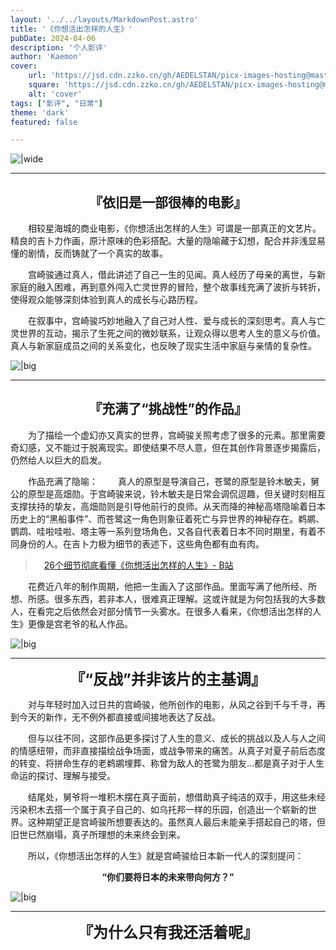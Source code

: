 ```yaml
---
layout: '../../layouts/MarkdownPost.astro'
title: '《你想活出怎样的人生》'
pubDate: 2024-04-06
description: '个人影评'
author: 'Kaemon'
cover:
    url: 'https://jsd.cdn.zzko.cn/gh/AEDELSTAN/picx-images-hosting@master/Pictures/Blogs/The-Boy-and-the-Heron-1.7p2jladte.webp'
    square: 'https://jsd.cdn.zzko.cn/gh/AEDELSTAN/picx-images-hosting@master/Pictures/Blogs/The-Boy-and-the-Heron-1.7p2jladte.webp'
    alt: 'cover'
tags: ["影评", "日常"] 
theme: 'dark'
featured: false

---
```



![|wide](https://jsd.cdn.zzko.cn/gh/AEDELSTAN/picx-images-hosting@master/Pictures/Blogs/The-Boy-and-the-Heron-1.7p2jladte.webp)

<hr style="width: 100%;">  

## <center><span>『依旧是一部很棒的电影』 </span></center>


&emsp;&emsp;相较星海城的商业电影，《你想活出怎样的人生》可谓是一部真正的文艺片。精良的吉卜力作画，原汁原味的色彩搭配。大量的隐喻藏于幻想，配合并非浅显易懂的剧情，反而铸就了一个真实的故事。

&emsp;&emsp;宫崎骏通过真人，借此讲述了自己一生的见闻。真人经历了母亲的离世，与新家庭的融入困难，再到意外闯入亡灵世界的冒险，整个故事线充满了波折与转折，使得观众能够深刻体验到真人的成长与心路历程。

&emsp;&emsp;在叙事中，宫崎骏巧妙地融入了自己对人性、爱与成长的深刻思考。真人与亡灵世界的互动，揭示了生死之间的微妙联系，让观众得以思考人生的意义与价值。真人与新家庭成员之间的关系变化，也反映了现实生活中家庭与亲情的复杂性。

![|big](https://jsd.cdn.zzko.cn/gh/AEDELSTAN/picx-images-hosting@master/Pictures/Blogs/The-Boy-and-the-Heron-4.7w6lm4wyit.webp)

<hr style="width: 100%;">  

## <center><span>『充满了“挑战性”的作品』 </span></center>

&emsp;&emsp;为了描绘一个虚幻亦又真实的世界，宫崎骏关照考虑了很多的元素。那里需要奇幻感，又不能过于脱离现实。即使结果不尽人意，但在其创作背景逐步揭露后，仍然给人以巨大的启发。

&emsp;&emsp;作品充满了隐喻：
&emsp;&emsp;真人的原型是导演自己，苍鹭的原型是铃木敏夫，舅公的原型是高畑勋。于宫崎骏来说，铃木敏夫是日常会调侃逗趣，但关键时刻相互支撑扶持的挚友，高畑勋则是引导他前行的良师。从天而降的神秘高塔隐喻着日本历史上的“黑船事件”、而苍鹭这一角色则象征着死亡与异世界的神秘存在。鹈鹕、鹦鹉、哇啦哇啦、塔主等一系列登场角色，又各自代表着日本不同时期里，有着不同身份的人。在吉卜力极为细节的表述下，这些角色都有血有肉。

> &emsp;<u>[26个细节彻底看懂《你想活出怎样的人生》- B站](https://www.bilibili.com/video/BV1RA4m1A7NL) </u>

&emsp;&emsp;花费近八年的制作周期，他把一生画入了这部作品。里面写满了他所经、所想、所感。很多东西，若非本人，很难真正理解。这或许就是为何包括我的大多数人，在看完之后依然会对部分情节一头雾水。在很多人看来，《你想活出怎样的人生》更像是宫老爷的私人作品。


![|big](https://jsd.cdn.zzko.cn/gh/AEDELSTAN/picx-images-hosting@master/Pictures/Blogs/The-Boy-and-the-Heron-3.2yy4rv1u33.webp)



<hr style="width: 100%;">  

<center>
  <span style="font-size: 24px; font-weight: bold;">『“反战”并非该片的主基调』</span>
</center>  


&emsp;&emsp;对与年轻时加入过日共的宫崎骏，他所创作的电影，从风之谷到千与千寻，再到今天的新作，无不例外都直接或间接地表达了反战。

&emsp;&emsp;但与以往不同，这部作品更多探讨了人生的意义、成长的挑战以及人与人之间的情感纽带，而非直接描绘战争场面，或战争带来的痛苦。从真子对夏子前后态度的转变、将拼命生存的老鹈鹕埋葬、称曾为敌人的苍鹭为朋友...都是真子对于人生命运的探讨、理解与接受。

&emsp;&emsp;结尾处，舅爷将一堆积木摆在真子面前，想借助真子纯洁的双手，用这些未经污染积木去搭一个属于真子自己的、如乌托邦一样的乐园，创造出一个崭新的世界。这种期望正是宫崎骏所想要表达的。虽然真人最后未能亲手搭起自己的塔，但旧世已然崩塌，真子所理想的未来终会到来。

&emsp;&emsp;所以，《你想活出怎样的人生》就是宫崎骏给日本新一代人的深刻提问：
<center>
  <span style="font-weight: bold;">“你们要将日本的未来带向何方？”</span>
</center>  



![|big](https://jsd.cdn.zzko.cn/gh/AEDELSTAN/picx-images-hosting@master/Pictures/Blogs/The-Boy-and-the-Heron-2.8vmoysvx98.webp)


<hr style="width: 100%;">  

<center>
  <span style="font-size: 24px; font-weight: bold;">『为什么只有我还活着呢』</span>
</center>  

